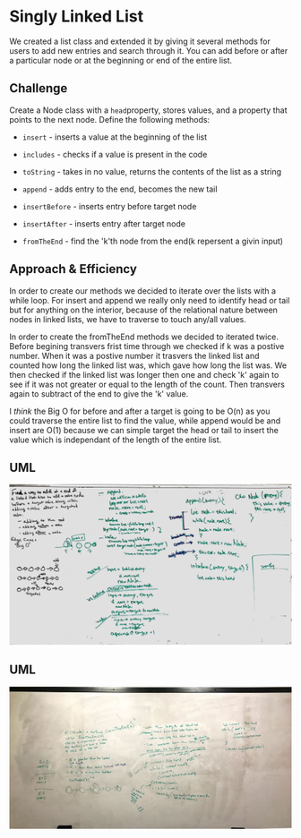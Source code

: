   # Singly Linked List
We created a list class and extended it by giving it several methods for users to add new entries and search through it. You can add before or after a particular node or at the beginning or end of the entire list.

## Challenge
Create a Node class with a `head`property, stores values, and a property that points to the next node.
Define the following methods:

* `insert` - inserts a value at the beginning of the list

* `includes` - checks if a value is present in the code

* `toString` - takes in no value, returns the contents of the list as a string

* `append` - adds entry to the end, becomes the new tail

* `insertBefore` - inserts entry before target node

* `insertAfter` - inserts entry after target node

* `fromTheEnd` - find the 'k'th node from the end(k repersent a givin input)

## Approach & Efficiency
In order to create our methods we decided to iterate over the lists with a while loop. For insert and append we really only need to identify head or tail but for anything on the interior, because of the relational nature between nodes in linked lists, we have to traverse to touch any/all values.

In order to create the fromTheEnd methods we decided to iterated twice. Before begining transvers frist time through we checked if k was a postive number. When it was a postive number it trasvers the linked list and counted how long the linked list was, which gave how long the list was. We then checked if the linked list was longer then one and check 'k' again to see if it was not greater or equal to the length of the count. Then transvers again to subtract of the end to give the 'k' value. 

I *think* the Big O for before and after a target is going to be O(n) as you could traverse the entire list to find the value, while append would be and insert are O(1) because we can simple target the head or tail to insert the value which is independant of the length of the entire list. 

## UML
![alt text](https://github.com/401-advanced-javascript-aimurphy/data-structures-and-algorithms/blob/master/code-challenges/401/Data-Structures/linkedList/appendbeforeafter.jpg "whiteboarding")

## UML 
![alt text](https://github.com/liz-kavalski-401-advanced-javascript/pictures/blob/master/images/7_11_19%2C%206_34%20PM%20Office%20Lens.jpg)
